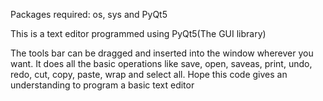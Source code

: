 Packages required: os, sys and PyQt5

This is a text editor programmed using PyQt5(The GUI library)

The tools bar can be dragged and inserted into the window wherever you want.
It does all the basic operations like save, open, saveas, print, undo, redo, cut, copy, paste, wrap and select all.
Hope this code gives an understanding to program a basic text editor

